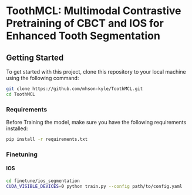# ToothMCL: Multimodal Contrastive Pretraining of CBCT and IOS for Enhanced Tooth Segmentation

## Getting Started

To get started with this project, clone this repository to your local machine using the following command:

```bash
git clone https://github.com/mhson-kyle/ToothMCL.git
cd ToothMCL
```

### Requirements
Before Training the model, make sure you have the following requirements installed:

```bash
pip install -r requirements.txt
```

### Finetuning
#### IOS
```bash
cd finetune/ios_segmentation
CUDA_VISIBLE_DEVICES=0 python train.py --config path/to/config.yaml
```